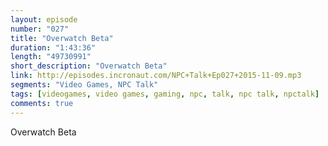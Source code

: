 ```yaml
---
layout: episode
number: "027"
title: "Overwatch Beta"
duration: "1:43:36"
length: "49730991"
short_description: "Overwatch Beta"
link: http://episodes.incronaut.com/NPC+Talk+Ep027+2015-11-09.mp3
segments: "Video Games, NPC Talk"
tags: [videogames, video games, gaming, npc, talk, npc talk, npctalk]
comments: true
---
```


Overwatch Beta
